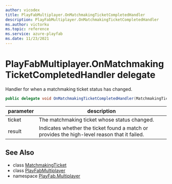 ```yaml
---
author: vicodex
title: PlayFabMultiplayer.OnMatchmakingTicketCompletedHandler
description: PlayFabMultiplayer.OnMatchmakingTicketCompletedHandler
ms.author: victorku
ms.topic: reference
ms.service: azure-playfab
ms.date: 11/23/2021
---
```


# PlayFabMultiplayer.OnMatchmakingTicketCompletedHandler delegate

Handler for when a matchmaking ticket status has changed.

```csharp
public delegate void OnMatchmakingTicketCompletedHandler(MatchmakingTicket ticket, int result);
```

| parameter | description |
| --- | --- |
| ticket | The matchmaking ticket whose status changed. |
| result | Indicates whether the ticket found a match or provides the high-level reason that it failed. |

## See Also

* class [MatchmakingTicket](./MatchmakingTicket.md)
* class [PlayFabMultiplayer](./PlayFabMultiplayer.md)
* namespace [PlayFab.Multiplayer](../PlayFabMultiplayerSDK.md)

